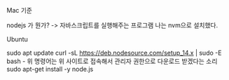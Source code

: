Mac 기준

nodejs 가 뭔가? -> 자바스크립트를 실행해주는 프로그램
나는 nvm으로 설치했다.

Ubuntu

sudo apt update
curl -sL https://deb.nodesource.com/setup_14.x | sudo -E bash - 
위 명령어는 위 사이트로 접속해서 관리자 권한으로 다운로드 받겠다는 소리
sudo apt-get install -y node.js

